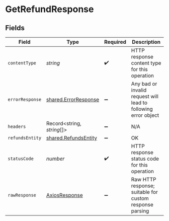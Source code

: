 # GetRefundResponse


## Fields

| Field                                                          | Type                                                           | Required                                                       | Description                                                    |
| -------------------------------------------------------------- | -------------------------------------------------------------- | -------------------------------------------------------------- | -------------------------------------------------------------- |
| `contentType`                                                  | *string*                                                       | :heavy_check_mark:                                             | HTTP response content type for this operation                  |
| `errorResponse`                                                | [shared.ErrorResponse](../../models/shared/errorresponse.md)   | :heavy_minus_sign:                                             | Any bad or invalid request will lead to following error object |
| `headers`                                                      | Record<string, *string*[]>                                     | :heavy_minus_sign:                                             | N/A                                                            |
| `refundsEntity`                                                | [shared.RefundsEntity](../../models/shared/refundsentity.md)   | :heavy_minus_sign:                                             | OK                                                             |
| `statusCode`                                                   | *number*                                                       | :heavy_check_mark:                                             | HTTP response status code for this operation                   |
| `rawResponse`                                                  | [AxiosResponse](https://axios-http.com/docs/res_schema)        | :heavy_minus_sign:                                             | Raw HTTP response; suitable for custom response parsing        |